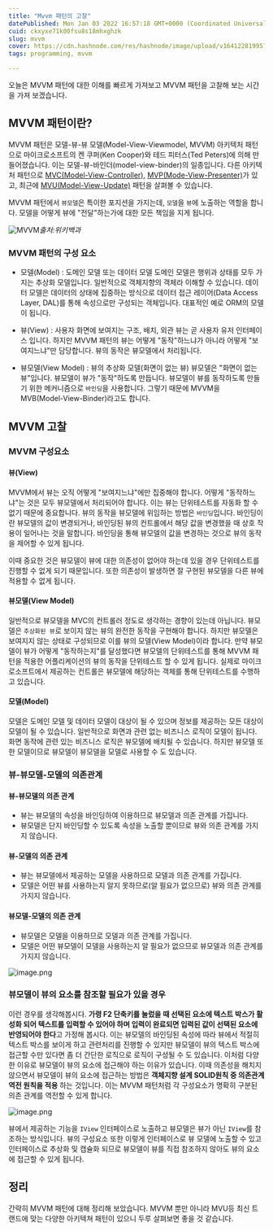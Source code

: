 ```yaml
---
title: "Mvvm 패턴의 고찰"
datePublished: Mon Jan 03 2022 16:57:18 GMT+0000 (Coordinated Universal Time)
cuid: ckxyxe71k00fsu8s18mhxghzk
slug: mvvm
cover: https://cdn.hashnode.com/res/hashnode/image/upload/v1641228199576/ZrYwqw2tO.png
tags: programming, mvvm

---
```


오늘은 MVVM 패턴에 대한 이해를 빠르게 가져보고 MVVM 패턴을 고찰해 보는 시간을 가져 보겠습니다.

## MVVM 패턴이란?

MVVM 패턴은 모델-뷰-뷰 모델(Model-View-Viewmodel, MVVM) 아키텍처 패턴으로 마이크로소프트의 켄 쿠퍼(Ken Cooper)와 테드 피터스(Ted Peters)에 의해 만들어졌습니다. 이는 모델-뷰-바인더(model-view-binder)의 일종입니다.
다른 아키텍처 패턴으로 [MVC(Model-View-Controller)](https://ko.wikipedia.org/wiki/%EB%AA%A8%EB%8D%B8-%EB%B7%B0-%EC%BB%A8%ED%8A%B8%EB%A1%A4%EB%9F%AC), [MVP(Mode-View-Presenter)](https://ko.wikipedia.org/wiki/%EB%AA%A8%EB%8D%B8-%EB%B7%B0-%ED%94%84%EB%A6%AC%EC%A0%A0%ED%84%B0)가 있고, 최근에 [MVU(Model-View-Update)](https://elmprogramming.com/model-view-update-part-1.html) 패턴을 살펴볼 수 있습니다.

MVVM 패턴에서 `뷰모델`은 특이한 포지션을 가지는데, `모델`을 `뷰`에 노출하는 역할을 합니다. 모델을 어떻게 뷰에 "전달"하는가에 대한 모든 책임을 지게 됩니다.

![MVVM](https://cdn.hashnode.com/res/hashnode/image/upload/v1641223680840/-UqOuQHAj.png)*출처:위키백과*

### MVVM 패턴의 구성 요소
- 모델(Model) : 도메인 모델 또는 데이터 모델
도메인 모델은 행위과 상태를 모두 가지는 추상화 모델입니다. 일반적으로 객체지향의 객체라 이해할 수 있습니다.
데이터 모델은 데이터의 상태에 집중하는 방식으로 데이터 접근 레이어(Data Access Layer, DAL)를 통해 속성으로만 구성되는 객체입니다. 대표적인 예로 ORM의 모델이 됩니다.

- 뷰(View) : 사용자 화면에 보여지는 구조, 배치, 외관
뷰는 곧 사용자 유저 인터페이스 입니다. 하지만 MVVM 패턴의 뷰는 어떻게 "동작"하느냐가 아니라 어떻게 "보여지느냐"만 담당합니다. 뷰의 동작은 뷰모델에서 처리됩니다.

- 뷰모델(View Model) : 뷰의 추상화 모델(화면이 없는 뷰)
뷰모델은 "화면이 없는 뷰"입니다. 뷰모델이 뷰가 "동작"하도록 만듭니다. 뷰모델이 뷰를 동작하도록 만들기 위한 메커니즘으로 `바인딩`을 사용합니다. 그렇기 때문에 MVVM을 MVB(Model-View-Binder)라고도 합니다.

## MVVM 고찰
### MVVM 구성요소
#### 뷰(View)
MVVM에서 뷰는 오직 어떻게 "보여지느냐"에만 집중해야 합니다. 어떻게 "동작하느냐"는 것은 모두 뷰모델에서 처리되어야 합니다. 이는 뷰는 단위테스트를 자동화 할 수 없기 때문에 중요합니다.
뷰의 동작을 뷰모델에 위임하는 방법은 `바인딩`입니다. 바인딩이란 뷰모델의 값이 변경되거나, 바인딩된 뷰의 컨트롤에서 해당 값을 변경했을 때 상호 작용이 일어나는 것을 말합니다. 바인딩을 통해 뷰모델의 값을 변경하는 것으로 뷰의 동작을 제어할 수 있게 됩니다.

이때 중요한 것은 뷰모델이 뷰에 대한 의존성이 없어야 하는데 있을 경우 단위테스트를 진행할 수 없게 되기 때문입니다. 또한 의존성이 발생하면 잘 구현된 뷰모델을 다른 뷰에 적용할 수 없게 됩니다.

#### 뷰모델(View Model)
일반적으로 뷰모델을 MVC의 컨트롤러 정도로 생각하는 경향이 있는데 아닙니다. 뷰모델은 `추상화된 뷰`로 보이지 않는 뷰의 완전한 동작을 구현해야 합니다. 하지만 뷰모델은 보여지지 않는 상태로 구성되므로 이를 뷰의 모델(View Model)이라 합니다.
만약 뷰모델이 뷰가 어떻게 "동작하는지"를 달성했다면 뷰모델의 단위테스트를 통해 MVVM 패턴을 적용한 어플리케이션의 뷰의 동작을 단위테스트 할 수 있게 됩니다.
실제로 마이크로소프트에서 제공하는 컨트롤은 뷰모델에 해당하는 객체를 통해 단위테스트를 수행하고 있습니다.

#### 모델(Model)
모델은 도메인 모델 및 데이터 모델이 대상이 될 수 있으며 정보를 제공하는 모든 대상이 모델이 될 수 있습니다. 일반적으로 화면과 관련 없는 비즈니스 로직이 모델이 됩니다. 화면 동작에 관련 있는 비즈니스 로직은 뷰모델에 배치될 수 있습니다. 하지만 뷰모델 또한 모델이므로 뷰모델이 뷰모델을 모델로 사용할 수 도 있습니다.

### 뷰-뷰모델-모델의 의존관계

#### 뷰-뷰모델의 의존 관계
- 뷰는 뷰모델의 속성을 바인딩하여 이용하므로 뷰모델과 의존 관계를 가집니다.
- 뷰모델은 단지 바인딩할 수 있도록 속성을 노출할 뿐이므로 뷰와 의존 관계를 가지지 않습니다.

#### 뷰-모델의 의존 관계
- 뷰는 뷰모델에서 제공하는 모델을 사용하므로 모델과 의존 관계를 가집니다.
- 모델은 어떤 뷰를 사용하는지 알지 못하므로(알 필요가 없으므로) 뷰와 의존 관계를 가지지 않습니다.

#### 뷰모델-모델의 의존 관계
- 뷰모델은 모델을 이용하므로 모델과 의존 관계를 가집니다.
- 모델은 어떤 뷰모델이 모델을 사용하는지 알 필요가 없으므로 뷰모델과 의존 관계를 가지지 않습니다.

![image.png](https://cdn.hashnode.com/res/hashnode/image/upload/v1641228199576/ZrYwqw2tO.png)

### 뷰모델이 뷰의 요소를 참조할 필요가 있을 경우

이런 경우를 생각해봅시다.
**가령 F2 단축키를 눌렀을 때 선택된 요소에 텍스트 박스가 활성화 되어 텍스트를 입력할 수 있어야 하며 입력이 완료되면 입력된 값이 선택된 요소에 반영되어야 한다**고 가정해 봅시다.  이는 뷰모델의 바인딩된 속성에 따라 뷰에서 적절히 텍스트 박스를 보이게 하고 관련처리를 진행할 수 있지만 뷰모델이 뷰의 텍스트 박스에 접근할 수만 있다면 좀 더 간단한 로직으로 로직이 구성될 수 도 있습니다. 이처럼 다양한 이유로 뷰모델이 뷰의 요소에 접근해야 하는 이유가 있습니다.
이때 의존성을 해치지 않으면서 뷰모델이 뷰의 요소에 접근하는 방법은 **객체지향 설계 SOLID원칙 중 의존관계 역전 원칙을 적용** 하는 것입니다. 이는 MVVM 패턴처럼 각 구성요소가 명확히 구분된 의존 관계를 역전할 수 있게 합니다.

![image.png](https://cdn.hashnode.com/res/hashnode/image/upload/v1641228929120/QWdcTzBJZ.png)

뷰에서 제공하는 기능을 `IView` 인터페이스로 노출하고 뷰모델은 뷰가 아닌 `IView`를 참조하는 방식입니다. 뷰의 구성요소 또한 이렇게 인터페이스로 뷰 모델에 노출할 수 있고 인터페이스로 추상화 및 캡슐화 되므로 뷰모델이 뷰를 직접 참조하지 않아도 뷰의 요소에 접근할 수 있게 됩니다.

## 정리

간략히 MVVM 패턴에 대해 정리해 보았습니다. MVVM 뿐만 아니라 MVU등 최신 트랜드에 맞는 다양한 아키텍쳐 패턴이 있으니 두루 살펴보면 좋을 것 같습니다.
